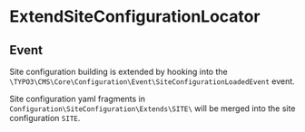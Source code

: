 # ExtendSiteConfigurationLocator

## Event

Site configuration building is extended by hooking into the `\TYPO3\CMS\Core\Configuration\Event\SiteConfigurationLoadedEvent` event.

Site configuration yaml fragments in `Configuration\SiteConfiguration\Extends\SITE\` will be merged into the site configuration `SITE`.
